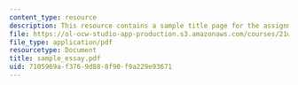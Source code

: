 ```yaml
---
content_type: resource
description: This resource contains a sample title page for the assignment files.
file: https://ol-ocw-studio-app-production.s3.amazonaws.com/courses/21w-731-1-writing-and-experience-exploring-self-in-society-spring-2004/7105969af3769d888f90f9a229e93671_sample_essay.pdf
file_type: application/pdf
resourcetype: Document
title: sample_essay.pdf
uid: 7105969a-f376-9d88-8f90-f9a229e93671
---
```

